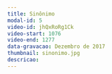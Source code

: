 ```yaml
---
title: Sinônimo
modal-id: 5
video-id: jhQxRoRg1Ck
video-start: 1076
video-end: 1277
data-gravacao: Dezembro de 2017
thumbnail: sinonimo.jpg
descricao:
---
```

